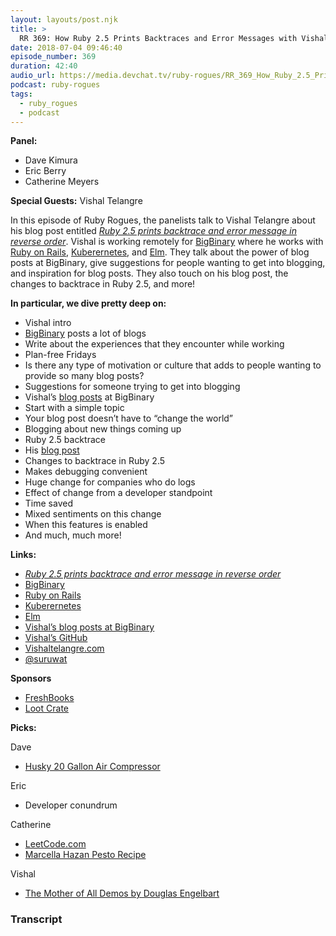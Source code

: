 ```yaml
---
layout: layouts/post.njk
title: >
  RR 369: How Ruby 2.5 Prints Backtraces and Error Messages with Vishal Telangre
date: 2018-07-04 09:46:40
episode_number: 369
duration: 42:40
audio_url: https://media.devchat.tv/ruby-rogues/RR_369_How_Ruby_2.5_Prints_Backtraces_and_Error_Messages_with_Vishal_Telangre.mp3
podcast: ruby-rogues
tags:
  - ruby_rogues
  - podcast
---
```


**Panel:**

- Dave Kimura
- Eric Berry
- Catherine Meyers

**Special Guests:** Vishal Telangre

In this episode of Ruby Rogues, the panelists talk to Vishal Telangre about his blog post entitled [_Ruby 2.5 prints backtrace and error message in reverse order_](https://blog.bigbinary.com/2018/03/07/ruby-2-5-prints-backstrace-and-error-message-in-reverse-order.html). Vishal is working remotely for [BigBinary](https://www.bigbinary.com/) where he works with [Ruby on Rails](https://rubyonrails.org/), [Kuberernetes](https://kubernetes.io/), and [Elm](http://elm-lang.org/). They talk about the power of blog posts at BigBinary, give suggestions for people wanting to get into blogging, and inspiration for blog posts. They also touch on his blog post, the changes to backtrace in Ruby 2.5, and more!

**In particular, we dive pretty deep on:**

- Vishal intro
- [BigBinary](https://www.bigbinary.com/) posts a lot of blogs
- Write about the experiences that they encounter while working
- Plan-free Fridays
- Is there any type of motivation or culture that adds to people wanting to provide so many blog posts?
- Suggestions for someone trying to get into blogging
- Vishal’s [blog posts](https://blog.bigbinary.com/authors/vishaltelangre/) at BigBinary
- Start with a simple topic
- Your blog post doesn’t have to “change the world”
- Blogging about new things coming up
- Ruby 2.5 backtrace
- His [blog post](https://blog.bigbinary.com/2018/03/07/ruby-2-5-prints-backstrace-and-error-message-in-reverse-order.html)
- Changes to backtrace in Ruby 2.5
- Makes debugging convenient
- Huge change for companies who do logs
- Effect of change from a developer standpoint
- Time saved
- Mixed sentiments on this change
- When this features is enabled
- And much, much more!

**Links:**

- [_Ruby 2.5 prints backtrace and error message in reverse order_](https://blog.bigbinary.com/2018/03/07/ruby-2-5-prints-backstrace-and-error-message-in-reverse-order.html)
- [BigBinary](https://www.bigbinary.com/)
- [Ruby on Rails](https://rubyonrails.org/)
- [Kuberernetes](https://kubernetes.io/)
- [Elm](http://elm-lang.org/)
- [Vishal’s blog posts at BigBinary](https://blog.bigbinary.com/authors/vishaltelangre/)
- [Vishal’s GitHub](https://github.com/vishaltelangre)
- [Vishaltelangre.com](https://vishaltelangre.com/)
- [@suruwat](https://twitter.com/suruwat?lang=en)

**Sponsors**

- [FreshBooks](https://www.freshbooks.com/invoice?ref=11731&utm_source=pbm&utm_medium=affiliate-program&utm_influencer=419364&utm_campaign=podcast-influencers)
- [Loot Crate](https://www.lootcrate.com/)

**Picks:**

Dave

- [Husky 20 Gallon Air Compressor](https://www.homedepot.com/p/Husky-20-Gal-175-PSI-Portable-Electric-Air-Compressor-C201H/206189626)

Eric

- Developer conundrum

Catherine

- [LeetCode.com](https://leetcode.com/)
- [Marcella Hazan Pesto Recipe](https://www.thedailymeal.com/recipes/pesto-marcella-hazan-recipe)

Vishal

- [The Mother of All Demos by Douglas Engelbart](https://www.youtube.com/watch?v=yJDv-zdhzMY)

### Transcript
